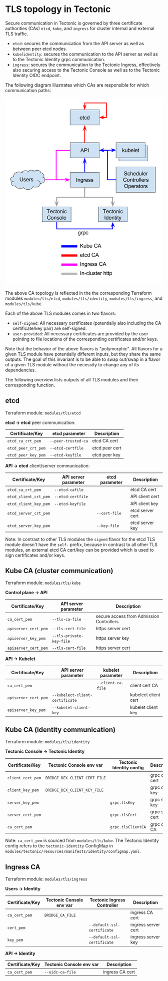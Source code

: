 # TLS topology in Tectonic

Secure communication in Tectonic is governed by three certificate authorities (CAs) `etcd`, `kube`, and `ingress` for cluster internal and external TLS traffic.

* `etcd`: secures the communication from the API server as well as between peer etcd nodes.
* `kube`/`identity`: secures the communication to the API server as well as to the Tectonic Identity grpc communication.
* `ingress`: secures the communication to the Tectonic Ingress, effectively also securing access to the Tectonic Console as well as to the Tectonic Identity OIDC endpoint.

The following diagram illustrates which CAs are responsible for which communication paths:

![CA topology](../img/tls_ca.png)

The above CA topology is reflected in the the corresponding Terraform modules `modules/tls/etcd`, `modules/tls/identity`, `modules/tls/ingress`, and `modules/tls/kube`.

Each of the above TLS modules comes in two flavors:
* `self-signed`: All necessary certificates (potentially also including the CA certificate/key pair) are self-signed.
* `user-provided`: All necessary certificates are provided by the user pointing to file locations of the corresponding certificates and/or keys.

Note that the behavior of the above flavors is "polymorphic". All flavors for a given TLS module have potentially different inputs, but they share the same outputs. The goal of this invariant is to be able to swap out/swap in a flavor of a given TLS module without the necessity to change any of its dependencies.

The following overview lists outputs of all TLS modules and their corresponding function.

## etcd

Terraform module: `modules/tls/etcd`

**etcd → etcd** peer communication:

Certificate/Key     | etcd parameter      | Description
--------------------|---------------------|------------
`etcd_ca_crt_pem`   | `--peer-trusted-ca` | etcd CA cert
`etcd_peer_crt_pem` | `--etcd-certfile`   | etcd peer cert
`etcd_peer_key_pem` | `--etcd-keyfile`    | etcd peer key

**API → etcd** client/server communication:

Certificate/Key       | API server parameter | etcd parameter | Description
----------------------|----------------------|----------------|------------
`etcd_ca_crt_pem`     | `--etcd-cafile`      |                | etcd CA cert
`etcd_client_crt_pem` | `--etcd-certfile`    |                | API client cert
`etcd_client_key_pem` | `--etcd-keyfile`     |                | API client key
`etcd_server_crt_pem` |                      | `--cert-file`  | etcd server cert
`etcd_server_key_pem` |                      | `--key-file`   | etcd server key

Note: In contrast to other TLS modules the `signed` flavor for the etcd TLS module doesn't have the `self-` prefix, because in contrast to all other TLS modules, an external etcd CA cert/key can be provided which is used to sign certificates and/or keys.

## Kube CA (cluster communication)

Terraform module: `modules/tls/kube`

**Control plane → API**

Certificate/Key      | API server parameter            | Description
---------------------|---------------------------------|------------
`ca_cert_pem`        | `--tls-ca-file`                 | secure access from Admission Controllers
`apiserver_cert_pem` | `--tls-cert-file`               | https server cert
`apiserver_key_pem`  | `--tls-private-key-file`        | https server key
`apiserver_cert_pem` | `--tls-cert-file`               | https server cert

**API → Kubelet**

Certificate/Key      | API server parameter            | kubelet parameter  | Description
---------------------|---------------------------------|--------------------|------------
`ca_cert_pem`        |                                 | `--client-ca-file` | client cert CA
`apiserver_cert_pem` | `--kubelect-client-certificate` |                    | kubelect client cert
`apiserver_key_pem`  | `--kubelet-client-key`          |                    | kubelet client key

## Kube CA (identity communication)

Terraform module: `modules/tls/identity`

**Tectonic Console → Tectonic Identity**

Certificate/Key      | Tectonic Console env var        | Tectonic Identity config  | Description
---------------------|---------------------------------|---------------------------|------------
`client_cert_pem`    | `BRIDGE_DEX_CLIENT_CERT_FILE`   |                           | grpc client cert
`client_key_pem`     | `BRIDGE_DEX_CLIENT_KEY_FILE`    |                           | grpc client key
`server_key_pem`     |                                 | `grpc.tlsKey`             | grpc server key
`server_cert_pem`    |                                 | `grpc.tlsCert`            | grpc server cert
`ca_cert_pem`        |                                 | `grpc.tlsClientCA`        | grpc client CA

Note: `ca_cert_pem` is sourced from `modules/tls/kube`.
The Tectonic Identity config refers to the `tectonic-identity` ConfigMap in `modules/tectonic/resources/manifests/identity/configmap.yaml`.

## Ingress CA

Terraform module: `modules/tls/ingress`

**Users -> Identity**

Certificate/Key      | Tectonic Console env var  | Tectonic Ingress Controller | Description
---------------------|---------------------------|-----------------------------|------------
`ca_cert_pem`        | `BRIDGE_CA_FILE`          |                             | ingress CA cert
`cert_pem`           |                           | `--default-ssl-certificate` | ingress server cert
`key_pem`            |                           | `--default-ssl-certificate` | ingress server key

**API -> Identity**

Certificate/Key      | Tectonic Console env var  | Description
---------------------|---------------------------|------------
`ca_cert_pem`        | `--oidc-ca-file`          | ingress CA cert

